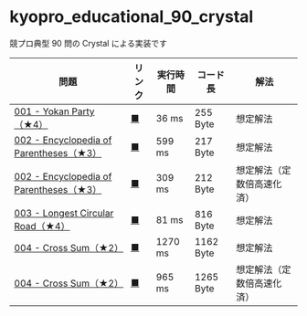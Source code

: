 # kyopro_educational_90_crystal

競プロ典型 90 問の Crystal による実装です

| 問題                                                                                               | リンク                                                                                    | 実行時間 | コード長  | 解法                       |
| -------------------------------------------------------------------------------------------------- | ----------------------------------------------------------------------------------------- | -------- | --------- | -------------------------- |
| [001 - Yokan Party（★4）](https://atcoder.jp/contests/typical90/tasks/typical90_a)                 | [<u>■</u>](https://github.com/yuruhi/kyopro_educational_90_crystal/blob/main/code/1.cr)   | 36 ms    | 255 Byte  | 想定解法                   |
| [002 - Encyclopedia of Parentheses（★3）](https://atcoder.jp/contests/typical90/tasks/typical90_b) | [<u>■</u>](https://github.com/yuruhi/kyopro_educational_90_crystal/blob/main/code/2_1.cr) | 599 ms   | 217 Byte  | 想定解法                   |
| [002 - Encyclopedia of Parentheses（★3）](https://atcoder.jp/contests/typical90/tasks/typical90_b) | [<u>■</u>](https://github.com/yuruhi/kyopro_educational_90_crystal/blob/main/code/2_2.cr) | 309 ms   | 212 Byte  | 想定解法（定数倍高速化済） |
| [003 - Longest Circular Road（★4）](https://atcoder.jp/contests/typical90/tasks/typical90_c)       | [<u>■</u>](https://github.com/yuruhi/kyopro_educational_90_crystal/blob/main/code/3.cr)   | 81 ms    | 816 Byte  | 想定解法                   |
| [004 - Cross Sum（★2）](https://atcoder.jp/contests/typical90/tasks/typical90_d)                   | [<u>■</u>](https://github.com/yuruhi/kyopro_educational_90_crystal/blob/main/code/4_1.cr) | 1270 ms  | 1162 Byte | 想定解法                   |
| [004 - Cross Sum（★2）](https://atcoder.jp/contests/typical90/tasks/typical90_d)                   | [<u>■</u>](https://github.com/yuruhi/kyopro_educational_90_crystal/blob/main/code/4_2.cr) | 965 ms   | 1265 Byte | 想定解法（定数倍高速化済） |

